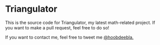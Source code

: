 # Triangulator #

This is the source code for Triangulator, my latest math-related project. If you want to make a pull request, feel free to do so!

If you want to contact me, feel free to tweet me [@hoobdeebla.](https://twitter.com/hoobdeebla)
